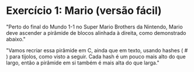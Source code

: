 # Exercício 1: Mario (versão fácil)

"Perto do final do Mundo 1-1 no Super Mario Brothers da Nintendo, Mario deve ascender a pirâmide de blocos alinhada à direita, como demonstrado abaixo."

"Vamos recriar essa pirâmide em C, ainda que em texto, usando hashes ( # ) para tijolos, como visto a seguir. Cada hash é um pouco mais alto do que largo, então a pirâmide em si também é mais alta do que larga."

